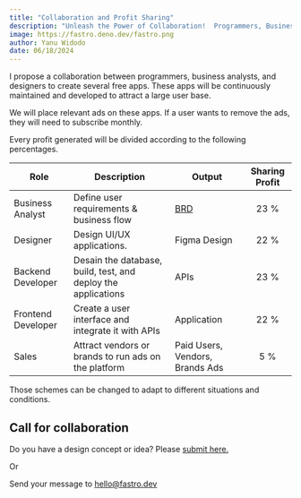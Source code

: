 ```yaml
---
title: "Collaboration and Profit Sharing"
description: "Unleash the Power of Collaboration!  Programmers, Business Analysts, and Designers: Discover how to maximize profits and fuel team success with a winning profit-sharing strategy for your app."
image: https://fastro.deno.dev/fastro.png
author: Yanu Widodo
date: 06/18/2024
---
```


I propose a collaboration between programmers, business analysts, and designers
to create several free apps. These apps will be continuously maintained and
developed to attract a large user base.

We will place relevant ads on these apps. If a user wants to remove the ads,
they will need to subscribe monthly.

Every profit generated will be divided according to the following percentages.

| Role               | Description                                                   | Output                                                                                                   | Sharing Profit |
| ------------------ | ------------------------------------------------------------- | -------------------------------------------------------------------------------------------------------- | :------------: |
| Business Analyst   | Define user requirements & business flow                      | [BRD](https://www.indeed.com/career-advice/career-development/business-requirements-document-definition) |      23 %      |
| Designer           | Design UI/UX applications.                                    | Figma Design                                                                                             |      22 %      |
| Backend Developer  | Desain the database, build, test, and deploy the applications | APIs                                                                                                     |      23 %      |
| Frontend Developer | Create a user interface and integrate it with APIs            | Application                                                                                              |      22 %      |
| Sales              | Attract vendors or brands to run ads on the platform          | Paid Users, Vendors, Brands Ads                                                                          |      5 %       |

Those schemes can be changed to adapt to different situations and conditions.

## Call for collaboration

Do you have a design concept or idea? Please
[submit here.](https://github.com/fastrodev/feedback/issues/new)

Or

Send your message to [hello@fastro.dev](mailto:hello@fastro.dev)
